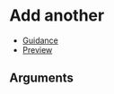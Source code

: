 # Add another

- [Guidance](https://hmcts-design-system.herokuapp.com/components/add-another)
- [Preview](https://hmcts-frontend.herokuapp.com/components/add-another)

## Arguments
